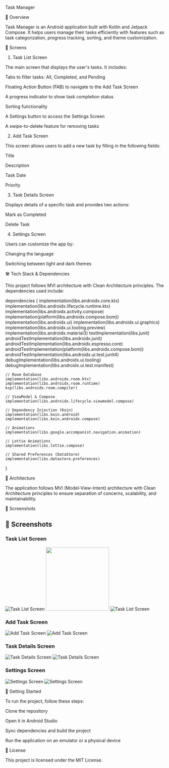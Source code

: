 Task Manager

📌 Overview

Task Manager is an Android application built with Kotlin and Jetpack Compose. It helps users manage their tasks efficiently with features such as task categorization, progress tracking, sorting, and theme customization.

📱 Screens

1. Task List Screen

The main screen that displays the user's tasks. It includes:

Tabs to filter tasks: All, Completed, and Pending

Floating Action Button (FAB) to navigate to the Add Task Screen

A progress indicator to show task completion status

Sorting functionality

A Settings button to access the Settings Screen

A swipe-to-delete feature for removing tasks

2. Add Task Screen

This screen allows users to add a new task by filling in the following fields:

Title

Description

Task Date

Priority

3. Task Details Screen

Displays details of a specific task and provides two actions:

Mark as Completed

Delete Task

4. Settings Screen

Users can customize the app by:

Changing the language

Switching between light and dark themes

🛠️ Tech Stack & Dependencies

This project follows MVI architecture with Clean Architecture principles. The dependencies used include:

dependencies {
    implementation(libs.androidx.core.ktx)
    implementation(libs.androidx.lifecycle.runtime.ktx)
    implementation(libs.androidx.activity.compose)
    implementation(platform(libs.androidx.compose.bom))
    implementation(libs.androidx.ui)
    implementation(libs.androidx.ui.graphics)
    implementation(libs.androidx.ui.tooling.preview)
    implementation(libs.androidx.material3)
    testImplementation(libs.junit)
    androidTestImplementation(libs.androidx.junit)
    androidTestImplementation(libs.androidx.espresso.core)
    androidTestImplementation(platform(libs.androidx.compose.bom))
    androidTestImplementation(libs.androidx.ui.test.junit4)
    debugImplementation(libs.androidx.ui.tooling)
    debugImplementation(libs.androidx.ui.test.manifest)

    // Room Database
    implementation(libs.androidx.room.ktx)
    implementation(libs.androidx.room.runtime)
    ksp(libs.androidx.room.compiler)

    // ViewModel & Compose
    implementation(libs.androidx.lifecycle.viewmodel.compose)

    // Dependency Injection (Koin)
    implementation(libs.koin.android)
    implementation(libs.koin.androidx.compose)

    // Animations
    implementation(libs.google.accompanist.navigation.animation)

    // Lottie Animations
    implementation(libs.lottie.compose)

    // Shared Preferences (DataStore)
    implementation(libs.datastore.preferences)
}

🎯 Architecture

The application follows MVI (Model-View-Intent) architecture with Clean Architecture principles to ensure separation of concerns, scalability, and maintainability.

📸 Screenshots

## 📸 Screenshots

### Task List Screen
![Task List Screen](screenshots/task_list_screen.png)
[<img src="screenshots/task_list.png" width="200">](screenshots/task_list_screen.png)
![Task List Screen](screenshots/task_list_screen_dark.png)

### Add Task Screen
![Add Task Screen](screenshots/add_task_screen.png)
![Add Task Screen](screenshots/add_task_screen_dark.png)

### Task Details Screen
![Task Details Screen](screenshots/task_details_screen.png)
![Task Details Screen](screenshots/task_details_screen_dark.png)

### Settings Screen
![Settings Screen](screenshots/settings_screen.png)
![Settings Screen](screenshots/settings_screen_dark.png)

🚀 Getting Started

To run the project, follow these steps:

Clone the repository

Open it in Android Studio

Sync dependencies and build the project

Run the application on an emulator or a physical device

📜 License

This project is licensed under the MIT License.
